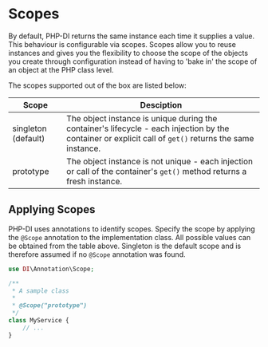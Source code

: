 # Scopes

By default, PHP-DI returns the same instance each time it supplies a value. This behaviour is configurable via scopes.
Scopes allow you to reuse instances and gives you the flexibility to choose the scope of the objects you create through configuration instead of having to 'bake in' the scope of an object at the PHP class level.

The scopes supported out of the box are listed below:

Scope | Desciption
------|------------
singleton (default) | The object instance is unique during the container's lifecycle - each injection by the container or explicit call of `get()` returns the same instance.
prototype | The object instance is not unique - each injection or call of the container's `get()` method returns a fresh instance.

## Applying Scopes

PHP-DI uses annotations to identify scopes. Specify the scope by applying the `@Scope` annotation to the implementation class. All possible values can be obtained from the table above.
Singleton is the default scope and is therefore assumed if no `@Scope` annotation was found.

```php
use DI\Annotation\Scope;

/**
 * A sample class
 *
 * @Scope("prototype")
 */
class MyService {
    // ...
}
```

